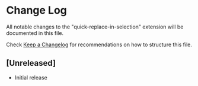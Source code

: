 # Change Log

All notable changes to the "quick-replace-in-selection" extension will be documented in this file.

Check [Keep a Changelog](http://keepachangelog.com/) for recommendations on how to structure this file.

## [Unreleased]

- Initial release